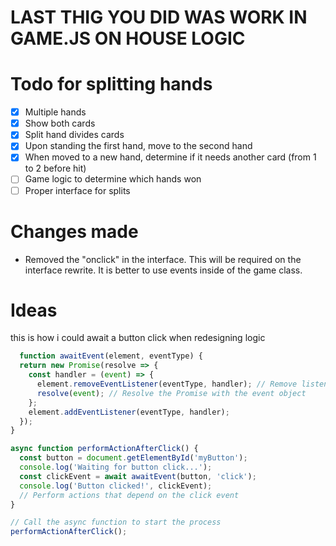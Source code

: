 # LAST THIG YOU DID WAS WORK IN GAME.JS ON HOUSE LOGIC

# Todo for splitting hands

- [x] Multiple hands
- [x] Show both cards
- [x] Split hand divides cards
- [x] Upon standing the first hand, move to the second hand
- [x] When moved to a new hand, determine if it needs another card (from 1 to 2 before hit)
- [ ] Game logic to determine which hands won
- [ ] Proper interface for splits

# Changes made

- Removed the "onclick" in the interface. This will be required on the interface rewrite. It is better to use events inside of the game class.

# Ideas

this is how i could await a button click when redesigning logic

```javascript
  function awaitEvent(element, eventType) {
  return new Promise(resolve => {
    const handler = (event) => {
      element.removeEventListener(eventType, handler); // Remove listener after event fires
      resolve(event); // Resolve the Promise with the event object
    };
    element.addEventListener(eventType, handler);
  });
}

async function performActionAfterClick() {
  const button = document.getElementById('myButton');
  console.log('Waiting for button click...');
  const clickEvent = await awaitEvent(button, 'click');
  console.log('Button clicked!', clickEvent);
  // Perform actions that depend on the click event
}

// Call the async function to start the process
performActionAfterClick();
```

